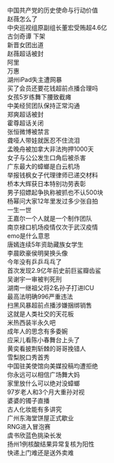 中国共产党的历史使命与行动价值  
赵薇怎么了  
中央巡视组原副组长董宏受贿超4.6亿  
古剑奇谭 下架  
新晋女团出道  
赵薇超话被封  
阿里  
万惠  
湖州iPad失主遭网暴  
买了会员还要花钱超前点播合理吗  
女孩5岁练舞下腰致截瘫  
中美经贸团队保持正常沟通  
郑爽超话被封  
霍尊超话关闭  
张恒微博被禁言  
聋哑人带娃就医忍不住流泪  
孟晚舟被加拿大非法拘押1000天  
女子与公公发生口角后被杀害  
广东最大的蟑螂是白云机场  
举报钱枫女子代理律师已递交材料  
桥本大辉获日本特别功劳表彰  
男子招嫖起争执称被抓也不认500块  
杨幂问大家12年里发过多少张自拍  
一生一世  
王嘉尔一个人就是一个制作团队  
南京禄口机场疫情仅次于武汉疫情  
emo是什么意思  
唐嫣连续5年资助藏族女学生  
李晨欧豪侯明昊换头像  
今年没有乒乒乓乓了  
首次发现2.9亿年前史前巨鲨瓣齿鲨  
吴谢宇一审被判死刑  
湖南一继祖父将2名孙子打进ICU  
最高法明确996严重违法  
扫黑风暴超前点播涉嫌捆绑销售  
这就是人类社交的天花板  
米热西装半永久吧  
成年人的思念有多委婉  
应采儿看陈小春舞台上头了  
黄奕看披荆斩棘的哥哥挽错人  
雪梨脱口秀首秀  
中国驻美使馆向美媒投稿均遭拒绝  
你永远可以相信广场舞大妈  
家里放什么可以绝对没蟑螂  
97岁老人和3个月大重孙对视  
婆婆的镯子直播  
古人化妆能有多讲究  
广州东海堂饼屋正式歇业  
RNG进入冒泡赛  
虞书欣蓝色挑染长发  
扬州1例核酸结果异常复核为阳性  
快递上门难还是送外卖难  
